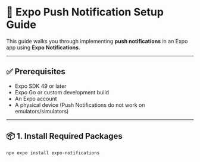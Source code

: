 # 📲 Expo Push Notification Setup Guide

This guide walks you through implementing **push notifications** in an Expo app using **Expo Notifications**.

---

## ✅ Prerequisites

- Expo SDK 49 or later
- Expo Go or custom development build
- An Expo account
- A physical device (Push Notifications do not work on emulators/simulators)

---

## 📦 1. Install Required Packages

```bash
npx expo install expo-notifications
